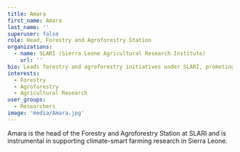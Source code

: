 ```yaml
---
title: Amara
first_name: Amara
last_name: ''
superuser: false
role: Head, Forestry and Agroforestry Station
organizations:
  - name: SLARI (Sierra Leone Agricultural Research Institute)
    url: ''
bio: Leads forestry and agroforestry initiatives under SLARI, promoting sustainable farming systems.
interests:
  - Forestry
  - Agroforestry
  - Agricultural Research
user_groups:
  - Researchers
image: 'media/Amara.jpg'
---
```

Amara is the head of the Forestry and Agroforestry Station at SLARI and is instrumental in supporting climate-smart farming research in Sierra Leone.
